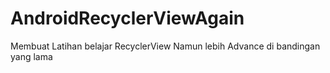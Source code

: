 # AndroidRecyclerViewAgain
Membuat Latihan belajar RecyclerView Namun lebih Advance di bandingan yang lama
